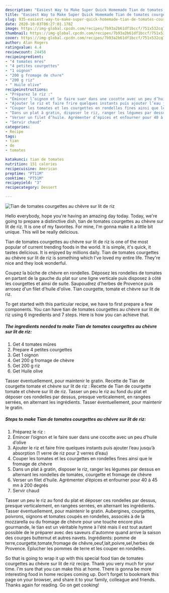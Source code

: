```yaml
---
description: "Easiest Way to Make Super Quick Homemade Tian de tomates courgettes au chèvre sur lit de riz"
title: "Easiest Way to Make Super Quick Homemade Tian de tomates courgettes au chèvre sur lit de riz"
slug: 935-easiest-way-to-make-super-quick-homemade-tian-de-tomates-courgettes-au-chevre-sur-lit-de-riz
date: 2020-10-03T06:27:01.178Z
image: https://img-global.cpcdn.com/recipes/7b93a2b61df1bccf/751x532cq70/tian-de-tomates-courgettes-au-chevre-sur-lit-de-riz-photo-principale-de-la-recette.jpg
thumbnail: https://img-global.cpcdn.com/recipes/7b93a2b61df1bccf/751x532cq70/tian-de-tomates-courgettes-au-chevre-sur-lit-de-riz-photo-principale-de-la-recette.jpg
cover: https://img-global.cpcdn.com/recipes/7b93a2b61df1bccf/751x532cq70/tian-de-tomates-courgettes-au-chevre-sur-lit-de-riz-photo-principale-de-la-recette.jpg
author: Alan Rogers
ratingvalue: 4.4
reviewcount: 24458
recipeingredient:
- "4 tomates mres"
- "4 petites courgettes"
- "1 oignon"
- "200 g fromage de chvre"
- "200 g riz"
- " Huile olive"
recipeinstructions:
- "Préparez le riz :"
- "Émincer l’oignon et le faire suer dans une cocotte avec un peu d’huile d’olive"
- "Ajouter le riz et faire frire quelques instants puis ajouter l’eau jusqu’à absorption (1 verre de riz pour 2 verres d’eau)"
- "Couper les tomates et les courgettes en rondelles fines ainsi que le fromage de chèvre"
- "Dans un plat à gratin, disposer le riz, ranger les légumes par dessus en alternant les rondelles de tomates, courgette et fromage de chèvre"
- "Verser un filet d’huile. Agrémenter d’épices et enfourner pour 40 à 45 mn à 200 degrés"
- "Servir chaud"
categories:
- Recipe
tags:
- tian
- de
- tomates

katakunci: tian de tomates 
nutrition: 151 calories
recipecuisine: American
preptime: "PT11M"
cooktime: "PT51M"
recipeyield: "3"
recipecategory: Dessert

---
```



![Tian de tomates courgettes au chèvre sur lit de riz](https://img-global.cpcdn.com/recipes/7b93a2b61df1bccf/751x532cq70/tian-de-tomates-courgettes-au-chevre-sur-lit-de-riz-photo-principale-de-la-recette.jpg)

Hello everybody, hope you're having an amazing day today. Today, we're going to prepare a distinctive dish, tian de tomates courgettes au chèvre sur lit de riz. It is one of my favorites. For mine, I'm gonna make it a little bit unique. This will be really delicious.

Tian de tomates courgettes au chèvre sur lit de riz is one of the most popular of current trending foods in the world. It is simple, it's quick, it tastes delicious. It is enjoyed by millions daily. Tian de tomates courgettes au chèvre sur lit de riz is something which I've loved my entire life. They're nice and they look wonderful.

Coupez la bûche de chèvre en rondelles. Déposez les rondelles de tomates en partant de la gauche du plat sur une ligne verticale puis disposez à côté les courgettes et ainsi de suite. Saupoudrez d&#39;herbes de Provence puis arrosez d&#39;un filet d&#39;huile d&#39;olive. Tian courgette, tomate et chèvre sur lit de riz.


To get started with this particular recipe, we have to first prepare a few components. You can have tian de tomates courgettes au chèvre sur lit de riz using 6 ingredients and 7 steps. Here is how you can achieve that.

<!--inarticleads1-->

##### The ingredients needed to make Tian de tomates courgettes au chèvre sur lit de riz:

1. Get 4 tomates mûres
1. Prepare 4 petites courgettes
1. Get 1 oignon
1. Get 200 g fromage de chèvre
1. Get 200 g riz
1. Get  Huile olive


Tasser éventuellement, pour maintenir le gratin. Recette de Tian de courgette tomate et chèvre sur lit de riz : Recette de Tian de courgette tomate et chèvre sur lit de riz. Tasser un peu le riz au fond du plat et déposer ces rondelles par dessus, presque verticalement, en rangées serrées, en alternant les ingrédients. Tasser éventuellement, pour maintenir le gratin. 

<!--inarticleads2-->

##### Steps to make Tian de tomates courgettes au chèvre sur lit de riz:

1. Préparez le riz :
1. Émincer l’oignon et le faire suer dans une cocotte avec un peu d’huile d’olive
1. Ajouter le riz et faire frire quelques instants puis ajouter l’eau jusqu’à absorption (1 verre de riz pour 2 verres d’eau)
1. Couper les tomates et les courgettes en rondelles fines ainsi que le fromage de chèvre
1. Dans un plat à gratin, disposer le riz, ranger les légumes par dessus en alternant les rondelles de tomates, courgette et fromage de chèvre
1. Verser un filet d’huile. Agrémenter d’épices et enfourner pour 40 à 45 mn à 200 degrés
1. Servir chaud


Tasser un peu le riz au fond du plat et déposer ces rondelles par dessus, presque verticalement, en rangées serrées, en alternant les ingrédients. Tasser éventuellement, pour maintenir le gratin. Aubergines, courgettes, poivrons, oignons et tomates coupés en rondelles, associés à de la mozzarella ou du fromage de chèvre pour une touche encore plus gourmande, le tian est un véritable hymne à l&#39;été mais il est tout autant possible de le préparer avec des saveurs d&#39;automne quand arrive la saison des courges butternut et autres navets. Ingrédients: pomme de terre,courgette,tomate,fromage de chêvre,oeuf,lait,poivre,sel,herbes de Provence. Eplucher les pommes de terre et les couper en rondelles. 

So that is going to wrap it up with this special food tian de tomates courgettes au chèvre sur lit de riz recipe. Thank you very much for your time. I'm sure that you can make this at home. There is gonna be more interesting food in home recipes coming up. Don't forget to bookmark this page on your browser, and share it to your family, colleague and friends. Thanks again for reading. Go on get cooking!
